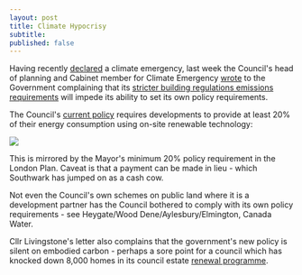 ```yaml
---
layout: post
title: Climate Hypocrisy
subtitle: 
published: false
---
```


Having recently [declared](https://www.southwark.gov.uk/news/2019/apr/southwark-council-declares-climate-change-emergency) a climate emergency, last week the Council's head of planning and Cabinet member for Climate Emergency [wrote](https://twitter.com/Livingstone_RJ/status/1225512725448622081) to the Government complaining that its [stricter building regulations emissions requirements](https://www.architectsjournal.co.uk/news/move-to-change-the-regs-to-slash-emissions-in-all-new-housing/10044639.article) will impede its ability to set its own policy requirements.

The Council's [current policy](https://www.southwark.gov.uk/assets/attach/1820/Sustainable_Design_and_Construction_SPD.pdf) requires developments to provide at least 20% of their energy consumption using on-site renewable technology:

![](http://35percent.org/img/sustainabilityspd.png)

This is mirrored by the Mayor's minimum 20% policy requirement in the London Plan. Caveat is that a payment can be made in lieu - which Southwark has jumped on as a cash cow.

Not even the Council's own schemes on public land where it is a development partner has the Council bothered to comply with its own policy requirements - see Heygate/Wood Dene/Aylesbury/Elmington, Canada Water. 

Cllr Livingstone's letter also complains that the government's new policy is silent on embodied carbon - perhaps a sore point for a council which has knocked down 8,000 homes in its council estate [renewal programme](http://35percent.org/great-estates).
